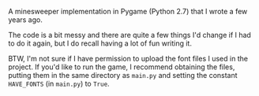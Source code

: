 A minesweeper implementation in Pygame (Python 2.7) that I wrote a few years ago.

The code is a bit messy and there are quite a few things I'd change if I had to do it again, but I do recall having a lot of fun writing it.

BTW, I'm not sure if I have permission to upload the font files I used in the project. If you'd like to run the game, I recommend obtaining the files, putting them in the same directory as `main.py` and setting the constant `HAVE_FONTS` (in `main.py`) to `True`.
